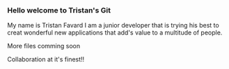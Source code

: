 

### Hello welcome to Tristan's Git

My name is Tristan Favard I am a junior developer that is trying his best to creat wonderful new applications that add's value to a multitude of people.



More files comming soon

Collaboration at it's finest!!
